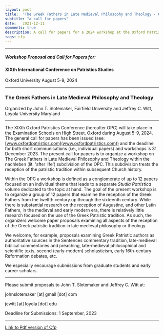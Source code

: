 ```yaml
---
layout: post
title:  "The Greek Fathers in Late Medieval Philosophy and Theology - Oxford Patritics 2024"
subtitle: "a call for papers"
date:   2021-12-11
comments: true
description: A call for papers for a 2024 workshop at the Oxford Patristics Conference on the Patristic Legacy in the Middle Ages - The Greek Fathers in Late Medieval Philosophy and Theology.
tags: cfp
---
```


<hr/>

##### Workshop Proposal and Call for Papers for:

#### XIXth International Conference on Patristics Studies
Oxford University
August 5-9, 2024

<hr/>

### The Greek Fathers in Late Medieval Philosophy and Theology

Organized by John T. Slotemaker, Fairfield University and Jeffrey C. Witt, Loyola University Maryland

<hr/>

The XIXth Oxford Patristics Conference (hereafter OPC) will take place in the Examination Schools on High Street, Oxford during August 5-9, 2024. The general call for papers has been issued (see: [www.oxfordpatristics.com](www.oxfordpatristics.com)) and the deadline for both short communications (i.e., individual papers) and workshops is 31 December 2023. The present call for papers is to organize a workshop on The Greek Fathers in Late Medieval Philosophy and Theology within the nachleben (lit. 'after life') subdivision of the OPC. This subdivision treats the reception of the patristic tradition within subsequent Church history.

Within the OPC a workshop is defined as a conglomerate of up to 12 papers focused on an individual theme that leads to a separate *Studia Patristica* volume dedicated to the topic at hand. The goal of the present workshop is to organize a group of 12 papers that examine the reception of the Greek Fathers from the twelfth century up through the sixteenth century. While there is substantial research on the reception of Augustine, and other Latin Fathers, in the medieval and early modern era, there is relatively little research focused on the use of the Greek Patristic tradition.  As such, the organizers welcome paper proposals examining all aspects of the reception of the Greek patristic tradition in late medieval philosophy or theology. 

We welcome, for example, proposals examining Greek Patristic authors as authoritative sources in the Sentences commentary tradition, late-medieval biblical commentaries and preaching, late-medieval philosophical and scientific texts, second (early-modern) scholasticism, early 16th-century Reformation debates, etc. 

We especially encourage submissions from graduate students and early career scholars.


<hr/>

Please submit proposals to John T. Slotemaker and Jeffrey C. Witt at:

johnslotemaker [at] gmail [dot] com

jcwitt [at] loyola [dot] edu

Deadline for Submissions: 1 September, 2023

<hr/>

[Link to Pdf version of Cfp](https://s3.amazonaws.com/lum-faculty-jcwitt-public/Cfp-OxfordPatristics-2024.pdf)